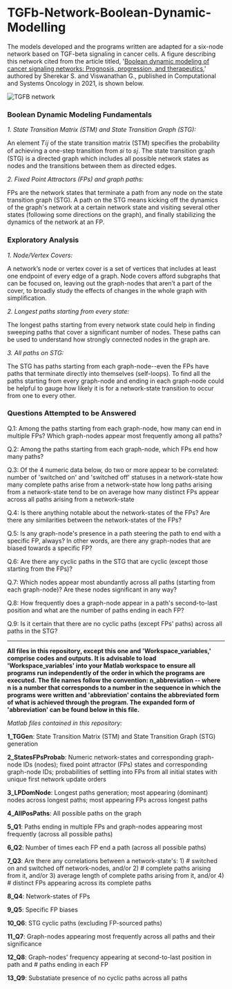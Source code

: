 # TGFb-Network-Boolean-Dynamic-Modelling

The models developed and the programs written are adapted for a six-node network based on TGF-beta signaling in cancer cells. A figure describing this network cited from the article titled, '[Boolean dynamic modeling of cancer signaling networks: Prognosis, progression, and therapeutics](https://www.che.iitb.ac.in/web/faculty/ganesh/pdfs/2021/booleanModelingCancerSignalingNetworks.pdf),' authored by Sherekar S. and Viswanathan G., published in Computational and Systems Oncology in 2021, is shown below.

![TGFB network](https://github.com/user-attachments/assets/c0c6bdc9-db2a-4be2-853c-c4d9ad217c4a)

### Boolean Dynamic Modeling Fundamentals

*1. State Transition Matrix (STM) and State Transition Graph (STG):*

An element 𝑇𝑖𝑗 of the state transition matrix (STM) specifies the probability of achieving a one-step transition from 𝑠𝑖 to 𝑠𝑗.
The state transition graph (STG) is a directed graph which includes all possible network states as nodes and the transitions between them as directed edges.


*2. Fixed Point Attractors (FPs) and graph paths:*

FPs are the network states that terminate a path from any node on the state transition graph (STG). A path on the STG means kicking off the dynamics of the graph's network at a certain network state and visiting several other states (following some directions on the graph), and finally stabilizing the dynamics of the network at an FP.

### Exploratory Analysis

*1. Node/Vertex Covers:*

A network’s node or vertex cover is a set of vertices that includes at least one endpoint of every edge of a graph. Node covers afford subgraphs that can be focused on, leaving out the graph-nodes that aren’t a part of the cover, to broadly study the effects of changes in the whole graph with simplification.


*2. Longest paths starting from every state:*

The longest paths starting from every network state could help in finding sweeping paths that cover a significant number of nodes. These paths can be used to understand how strongly connected nodes in the graph are.


*3. All paths on STG:*

The STG has paths starting from each graph-node--even the FPs have paths that terminate directly into themselves (self-loops). To find all the paths starting from every graph-node and ending in each graph-node could be helpful to gauge how likely it is for a network-state transition to occur from one to every other.


### Questions Attempted to be Answered

Q.1: Among the paths starting from each graph-node, how many can end in multiple FPs? Which graph-nodes appear most frequently among all paths?

Q.2: Among the paths starting from each graph-node, which FPs end how many paths?

Q.3: Of the 4 numeric data below, do two or more appear to be correlated: 
number of 'switched on' and 'switched off' statuses in a network-state
how many complete paths arise from a network-state 
how long paths arising from a network-state tend to be on average
how many distinct FPs appear across all paths arising from a network-state

Q.4: Is there anything notable about the network-states of the FPs? Are there any similarities between the network-states of the FPs?

Q.5: Is any graph-node's presence in a path steering the path to end with a specific FP, always? In other words, are there any graph-nodes that are biased towards a specific FP?

Q.6: Are there any cyclic paths in the STG that are cyclic (except those starting from the FPs)?

Q.7: Which nodes appear most abundantly across all paths (starting from each graph-node)? Are these nodes significant in any way?

Q.8: How frequently does a graph-node appear in a path's second-to-last position and what are the number of paths ending in each FP?

Q.9: Is it certain that there are no cyclic paths (except FPs' paths) across all paths in the STG?

---

**All files in this repository, except this one and 'Workspace_variables,' comprise codes and outputs. It is advisable to load 'Workspace_variables' into your Matlab workspace to ensure all programs run independently of the order in which the programs are executed. The file names follow the convention: n_abbreviation -- where n is a number that corresponds to a number in the sequence in which the programs were written and 'abbreviation' contains the abbreviated form of what is achieved through the program. The expanded form of 'abbreviation' can be found below in this file.**

*Matlab files contained in this repository:*

**1_TGGen**: State Transition Matrix (STM) and State Transition Graph (STG) generation

**2_StatesFPsProbab**: Numeric network-states and corresponding graph-node IDs (nodes); fixed point attractor (FPs) states and corresponding graph-node IDs; probabilities of settling into FPs from all initial states with unique first network update orders

**3_LPDomNode**: Longest paths generation; most appearing (dominant) nodes across longest paths; most appearing FPs across longest paths

**4_AllPosPaths**: All possible paths on the graph

**5_Q1**: Paths ending in multiple FPs and graph-nodes appearing most frequently (across all possible paths)

**6_Q2**: Number of times each FP end a path (across all possible paths)

**7_Q3**: Are there any correlations between a network-state's: 1) # switched on and switched off network-nodes, and/or 2) # complete paths arising from it, and/or 3) average length of complete paths arising from it, and/or 4) # distinct FPs appearing across its complete paths

**8_Q4**: Network-states of FPs

**9_Q5**: Specific FP biases

**10_Q6**: STG cyclic paths (excluding FP-sourced paths)

**11_Q7**: Graph-nodes appearing most frequently across all paths and their significance

**12_Q8**: Graph-nodes' frequency appearing at second-to-last position in path and # paths ending in each FP

**13_Q9**: Substatiate presence of no cyclic paths across all paths
